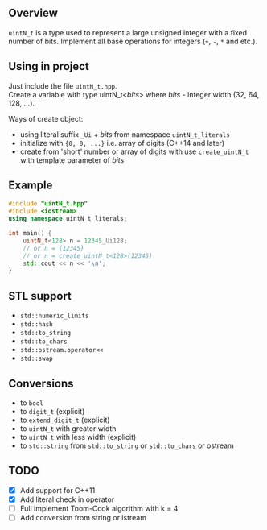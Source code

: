 ## Overview

`uintN_t` is a type used to represent a large unsigned integer with a fixed number of bits.
Implement all base operations for integers (`+`, `-`, `*` and etc.).

## Using in project

Just include the file `uintN_t.hpp`.  
Create a variable with type uintN_t<*bits*> where *bits* - integer width (32, 64, 128, ...).

Ways of create object:
- using literal suffix `_Ui` + *bits* from namespace `uintN_t_literals`
- initialize with `{0, 0, ...}` i.e. array of digits (C++14 and later)
- create from 'short' number or array of digits with use `create_uintN_t` with template parameter of *bits*

## Example

``` cpp
#include "uintN_t.hpp"
#include <iostream>
using namespace uintN_t_literals;

int main() {
    uintN_t<128> n = 12345_Ui128;
    // or n = {12345}
    // or n = create_uintN_t<128>(12345)
    std::cout << n << '\n';
}
```

## STL support

- `std::numeric_limits`
- `std::hash`
- `std::to_string`
- `std::to_chars`
- `std::ostream.operator<<`
- `std::swap`

## Conversions

- to `bool`
- to `digit_t` (explicit)
- to `extend_digit_t` (explicit)
- to `uintN_t` with greater width
- to `uintN_t` with less width (explicit)
- to `std::string` from `std::to_string` or `std::to_chars` or ostream

## TODO

- [x] Add support for C++11
- [x] Add literal check in operator
- [ ] Full implement Toom-Cook algorithm with k = 4
- [ ] Add conversion from string or istream